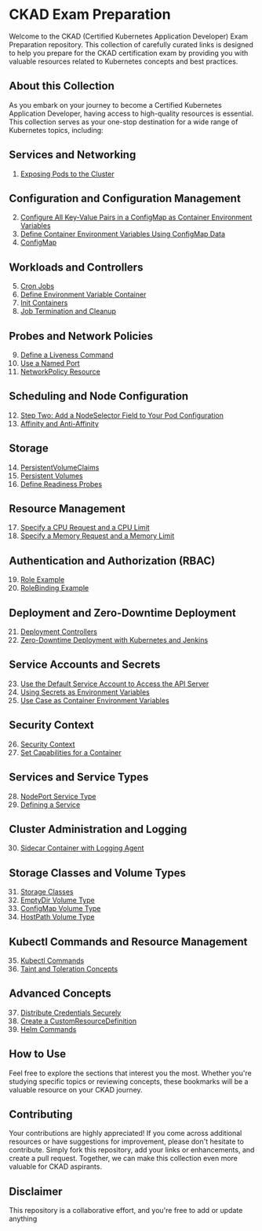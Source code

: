 # CKAD Exam Preparation

Welcome to the CKAD (Certified Kubernetes Application Developer) Exam Preparation repository. This collection of carefully curated links is designed to help you prepare for the CKAD certification exam by providing you with valuable resources related to Kubernetes concepts and best practices.

## About this Collection

As you embark on your journey to become a Certified Kubernetes Application Developer, having access to high-quality resources is essential. This collection serves as your one-stop destination for a wide range of Kubernetes topics, including:

## Services and Networking

1. [Exposing Pods to the Cluster](https://kubernetes.io/docs/concepts/services-networking/connect-applications-service/#exposing-pods-to-the-cluster)

## Configuration and Configuration Management

2. [Configure All Key-Value Pairs in a ConfigMap as Container Environment Variables](https://kubernetes.io/docs/tasks/configure-pod-container/configure-pod-configmap/#configure-all-key-value-pairs-in-a-configmap-as-container-environment-variables)
3. [Define Container Environment Variables Using ConfigMap Data](https://kubernetes.io/docs/tasks/configure-pod-container/configure-pod-configmap/#define-container-environment-variables-using-configmap-data)
4. [ConfigMap](https://kubernetes.io/docs/concepts/configuration/configmap/)

## Workloads and Controllers

5. [Cron Jobs](https://kubernetes.io/docs/concepts/workloads/controllers/cron-jobs/)
6. [Define Environment Variable Container](https://kubernetes.io/docs/tasks/inject-data-application/define-environment-variable-container/)
7. [Init Containers](https://kubernetes.io/docs/concepts/workloads/pods/init-containers/)
8. [Job Termination and Cleanup](https://kubernetes.io/docs/concepts/workloads/controllers/job/#job-termination-and-cleanup)

## Probes and Network Policies

9. [Define a Liveness Command](https://kubernetes.io/docs/tasks/configure-pod-container/configure-liveness-readiness-startup-probes/#define-a-liveness-command)
10. [Use a Named Port](https://kubernetes.io/docs/tasks/configure-pod-container/configure-liveness-readiness-startup-probes/#use-a-named-port)
11. [NetworkPolicy Resource](https://kubernetes.io/docs/concepts/services-networking/network-policies/#networkpolicy-resource)

## Scheduling and Node Configuration

12. [Step Two: Add a NodeSelector Field to Your Pod Configuration](https://kubernetes.io/docs/concepts/scheduling-eviction/assign-pod-node/#step-two-add-a-nodeselector-field-to-your-pod-configuration)
13. [Affinity and Anti-Affinity](https://kubernetes.io/docs/concepts/scheduling-eviction/assign-pod-node/#affinity-and-anti-affinity)

## Storage

14. [PersistentVolumeClaims](https://kubernetes.io/docs/concepts/storage/persistent-volumes/#persistentvolumeclaims)
15. [Persistent Volumes](https://kubernetes.io/docs/concepts/storage/persistent-volumes/#persistent-volumes)
16. [Define Readiness Probes](https://kubernetes.io/docs/tasks/configure-pod-container/configure-liveness-readiness-startup-probes/#define-readiness-probes)

## Resource Management

17. [Specify a CPU Request and a CPU Limit](https://kubernetes.io/docs/tasks/configure-pod-container/assign-cpu-resource/#specify-a-cpu-request-and-a-cpu-limit)
18. [Specify a Memory Request and a Memory Limit](https://kubernetes.io/docs/tasks/configure-pod-container/assign-memory-resource/#specify-a-memory-request-and-a-memory-limit)

## Authentication and Authorization (RBAC)

19. [Role Example](https://kubernetes.io/docs/reference/access-authn-authz/rbac/#role-example)
20. [RoleBinding Example](https://kubernetes.io/docs/reference/access-authn-authz/rbac/#rolebinding-example)

## Deployment and Zero-Downtime Deployment

21. [Deployment Controllers](https://kubernetes.io/docs/concepts/workloads/controllers/deployment/)
22. [Zero-Downtime Deployment with Kubernetes and Jenkins](https://kubernetes.io/blog/2018/04/30/zero-downtime-deployment-kubernetes-jenkins/)

## Service Accounts and Secrets

23. [Use the Default Service Account to Access the API Server](https://kubernetes.io/docs/tasks/configure-pod-container/configure-service-account/#use-the-default-service-account-to-access-the-api-server)
24. [Using Secrets as Environment Variables](https://kubernetes.io/docs/concepts/configuration/secret/#using-secrets-as-environment-variables)
25. [Use Case as Container Environment Variables](https://kubernetes.io/docs/concepts/configuration/secret/#use-case-as-container-environment-variables)

## Security Context

26. [Security Context](https://kubernetes.io/docs/tasks/configure-pod-container/security-context/)
27. [Set Capabilities for a Container](https://kubernetes.io/docs/tasks/configure-pod-container/security-context/#set-capabilities-for-a-container)

## Services and Service Types

28. [NodePort Service Type](https://kubernetes.io/docs/concepts/services-networking/service/#nodeport)
29. [Defining a Service](https://kubernetes.io/docs/concepts/services-networking/service/#defining-a-service)

## Cluster Administration and Logging

30. [Sidecar Container with Logging Agent](https://kubernetes.io/docs/concepts/cluster-administration/logging/#sidecar-container-with-logging-agent)

## Storage Classes and Volume Types

31. [Storage Classes](https://kubernetes.io/docs/concepts/storage/storage-classes/)
32. [EmptyDir Volume Type](https://kubernetes.io/docs/concepts/storage/volumes/#emptydir)
33. [ConfigMap Volume Type](https://kubernetes.io/docs/concepts/storage/volumes/#configmap)
34. [HostPath Volume Type](https://kubernetes.io/docs/concepts/storage/volumes/#hostpath)

## Kubectl Commands and Resource Management

35. [Kubectl Commands](https://kubernetes.io/docs/reference/generated/kubectl/kubectl-commands#taint)
36. [Taint and Toleration Concepts](https://kubernetes.io/docs/concepts/scheduling-eviction/taint-and-toleration/#concepts)

## Advanced Concepts

37. [Distribute Credentials Securely](https://kubernetes.io/docs/tasks/inject-data-application/distribute-credentials-secure/#create-a-pod-that-has-access-to-the-secret-data-through-a-volume)
38. [Create a CustomResourceDefinition](https://kubernetes.io/docs/tasks/extend-kubernetes/custom-resources/custom-resource-definitions/#create-a-customresourcedefinition)
39. [Helm Commands](https://helm.sh/docs/helm/#helm-commands)

## How to Use

Feel free to explore the sections that interest you the most. Whether you're studying specific topics or reviewing concepts, these bookmarks will be a valuable resource on your CKAD journey.

## Contributing

Your contributions are highly appreciated! If you come across additional resources or have suggestions for improvement, please don't hesitate to contribute. Simply fork this repository, add your links or enhancements, and create a pull request. Together, we can make this collection even more valuable for CKAD aspirants.

## Disclaimer

This repository is a collaborative effort, and you're free to add or update anything
